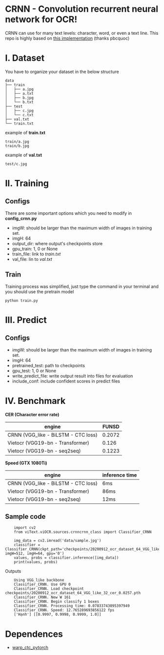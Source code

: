 # CRNN - Convolution recurrent neural network for OCR!
CRNN can use for many text levels: character, word, or even a text line.
This repo is highly based on [this implementation](https://github.com/pbcquoc/crnn) (thanks pbcquoc)


# I. Dataset
You have to organize your dataset in the below structure
```
data
├── train
│   ├── a.jpg
│   ├── a.txt
│   ├── b.jpg
│   └── b.txt
├── test
│   ├── c.jpg
│   └── c.txt
├── val.txt
└── train.txt
```
example of **train.txt**
```
train/a.jpg
train/b.jpg
```
example of **val.txt**
```
test/c.jpg
```

# II. Training
## Configs
There are some important options which you need to modify in **config_crnn.py**
* imgW: should be larger than the maximum width of images in training set.
* imgH: 64
* output_dir: where output's checkpoints store
* gpu_train: 1, 0 or None
* train_file: link to *train.txt* 
* val_file: lin to *val.txt*

## Train
Training process was simplified, just type the command in your terminal and you should use the pretrain model

```
python train.py
```
# III. Predict
## Configs
* imgW: should be larger than the maximum width of images in training set.
* imgH: 64
* pretrained_test: path to checkpoints
* gpu_test: 1, 0 or None
* write_predict_file: write output result into files for evaluation
* include_conf: include confident scores in predict files

# IV. Benchmark
**CER (Character error rate)**

| **engine** |  **FUNSD** | 
| -------------------- | --------- | 
| CRNN (VGG_like - BiLSTM - CTC loss)   | 0.2072  
| Vietocr (VGG19-bn - Transformer)| 0.126 | 
| Vietocr (VGG19-bn - seq2seq)| 0.1223 |


**Speed (GTX 1080Ti)**

| **engine** |  **inference time** |
| ---------- | --------- |
| CRNN (VGG_like - BiLSTM - CTC loss)   | 6ms   |
| Vietocr (VGG19-bn - Transformer)  | 86ms |
| Vietocr (VGG19-bn - seq2seq)  | 12ms |

## Sample code 
```
    import cv2
    from viText.viOCR.sources.crnncrnn_class import Classifier_CRNN

    img_data = cv2.imread('data/sample.jpg')
    classifier = Classifier_CRNN(ckpt_path='checkpoints/20200912_ocr_dataset_64_VGG_like_32_cer_0.0257.pth', imgW=512, imgH=64, gpu='0')
    values, probs = classifier.inference([img_data])
    print(values, probs)
```
Outputs

```
    Using VGG_like backbone
    Classifier_CRNN. Use GPU 0
    Classifier_CRNN. Load checkpoint checkpoints/20200912_ocr_dataset_64_VGG_like_32_cer_0.0257.pth
    Classifier_CRNN. New W 161
    Classifier_CRNN. Begin classify 1 boxes
    Classifier_CRNN. Processing time: 0.07833743095397949
    Classifier_CRNN. Speed: 12.765289693856122 fps
    ['Hạnh'] [[0.9997, 0.9998, 0.9999, 1.0]]
```


# Dependences
* [warp_ctc_pytorch](https://github.com/SeanNaren/warp-ctc/tree/pytorch_bindings/pytorch_binding)
